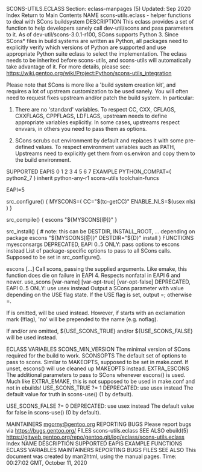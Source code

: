 SCONS-UTILS.ECLASS
Section: eclass-manpages (5)
Updated: Sep 2020
Index Return to Main Contents
NAME
scons-utils.eclass - helper functions to deal with SCons buildsystem
DESCRIPTION
This eclass provides a set of function to help developers sanely call dev-util/scons and pass parameters to it.
As of dev-util/scons-3.0.1-r100, SCons supports Python 3. Since SCons* files in build systems are written as Python, all packages need to explicitly verify which versions of Python are supported and use appropriate Python suite eclass to select the implementation. The eclass needs to be inherited before scons-utils, and scons-utils will automatically take advantage of it. For more details, please see: https://wiki.gentoo.org/wiki/Project:Python/scons-utils_integration

Please note that SCons is more like a 'build system creation kit', and requires a lot of upstream customization to be used sanely. You will often need to request fixes upstream and/or patch the build system. In particular:

1. There are no 'standard' variables. To respect CC, CXX, CFLAGS, CXXFLAGS, CPPFLAGS, LDFLAGS, upstream needs to define appropriate variables explicitly. In some cases, upstreams respect envvars, in others you need to pass them as options.

2. SCons scrubs out environment by default and replaces it with some pre-defined values. To respect environment variables such as PATH, Upstreams need to explicitly get them from os.environ and copy them to the build environment.

SUPPORTED EAPIS
0 1 2 3 4 5 6 7
EXAMPLE
PYTHON_COMPAT=( python2_7 )
inherit python-any-r1 scons-utils toolchain-funcs

EAPI=5

src_configure() {
        MYSCONS=(
                CC="$(tc-getCC)"
        ENABLE_NLS=$(usex nls)
        )
}

src_compile() {
        escons "${MYSCONS[@]}"
}

src_install() {
        # note: this can be DESTDIR, INSTALL_ROOT, ... depending on package
        escons "${MYSCONS[@]}" DESTDIR="${D}" install
}
FUNCTIONS
myesconsargs
DEPRECATED, EAPI 0..5 ONLY: pass options to escons instead
List of package-specific options to pass to all SCons calls. Supposed to be set in src_configure().

escons [<args>...]
Call scons, passing the supplied arguments. Like emake, this function does die on failure in EAPI 4. Respects nonfatal in EAPI 6 and newer.
use_scons <use-flag> [var-name] [var-opt-true] [var-opt-false]
DEPRECATED, EAPI 0..5 ONLY: use usex instead
Output a SCons parameter with value depending on the USE flag state. If the USE flag is set, output <var-name>=<var-opt-true>; otherwise <var-name>=<var-opt-false>.

If <var-name> is omitted, <use-flag> will be used instead. However, if <use-flag> starts with an exclamation mark (!flag), 'no' will be prepended to the name (e.g. noflag).

If <var-opt-true> and/or <var-opt-false> are omitted, ${USE_SCONS_TRUE} and/or ${USE_SCONS_FALSE} will be used instead.

ECLASS VARIABLES
SCONS_MIN_VERSION
The minimal version of SCons required for the build to work.
SCONSOPTS
The default set of options to pass to scons. Similar to MAKEOPTS, supposed to be set in make.conf. If unset, escons() will use cleaned up MAKEOPTS instead.
EXTRA_ESCONS
The additional parameters to pass to SCons whenever escons() is used. Much like EXTRA_EMAKE, this is not supposed to be used in make.conf and not in ebuilds!
USE_SCONS_TRUE ?= 1
DEPRECATED: use usex instead
The default value for truth in scons-use() (1 by default).

USE_SCONS_FALSE ?= 0
DEPRECATED: use usex instead
The default value for false in scons-use() (0 by default).

MAINTAINERS
mgorny@gentoo.org
REPORTING BUGS
Please report bugs via https://bugs.gentoo.org/
FILES
scons-utils.eclass
SEE ALSO
ebuild(5)
https://gitweb.gentoo.org/repo/gentoo.git/log/eclass/scons-utils.eclass
Index
NAME
DESCRIPTION
SUPPORTED EAPIS
EXAMPLE
FUNCTIONS
ECLASS VARIABLES
MAINTAINERS
REPORTING BUGS
FILES
SEE ALSO
This document was created by man2html, using the manual pages.
Time: 00:27:02 GMT, October 11, 2020